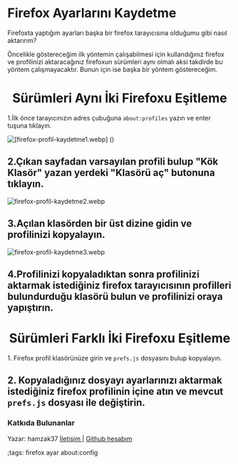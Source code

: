 # Firefox Ayarlarını Kaydetme

Firefoxta yaptığım ayarları başka bir firefox tarayıcısına olduğumu gibi nasıl aktarırım?

Öncelikle göstereceğim ilk yöntemin çalışabilmesi için kullandığınız firefox ve profilinizi aktaracağınız firefoxun sürümleri aynı olmalı aksi takdirde bu yöntem çalışmayacaktır. Bunun için ise başka bir yöntem göstereceğim.

<center><h1>Sürümleri Aynı İki Firefoxu Eşitleme</h1></center

## 1.İlk önce tarayıcınızın adres çubuğuna `about:profiles` yazın ve enter tuşuna tıklayın.

![[firefox-profil-kaydetme1.webp] ()](pictures/firefox-ayarlarini-kaydetme1.webp)

## 2.Çıkan sayfadan varsayılan profili bulup "Kök Klasör" yazan yerdeki "Klasörü aç" butonuna tıklayın.

![firefox-profil-kaydetme2.webp](pictures/firefox-ayarlarini-kaydetme2.webp)

## 3.Açılan klasörden bir üst dizine gidin ve profilinizi kopyalayın.

![firefox-profil-kaydetme3.webp](pictures/firefox-ayarlarini-kaydetme3.webp)

## 4.Profilinizi kopyaladıktan sonra profilinizi aktarmak istediğiniz firefox tarayıcısının profilleri bulundurduğu klasörü bulun ve profilinizi oraya yapıştırın.

<center><h1>Sürümleri Farklı İki Firefoxu Eşitleme</h1></center

## 1. Firefox profil klasörünüze girin ve `prefs.js` dosyasını bulup kopyalayın.

## 2. Kopyaladığınız dosyayı ayarlarınızı aktarmak istediğiniz firefox profilinin içine atın ve mevcut `prefs.js` dosyası ile değiştirin.

### Katkıda Bulunanlar

Yazar: hamzak37 <a href="mailto:hamzak.hxbff@aleeas.com"> İletişim </a> | [Github hesabım](https://github.com/hamzak37) 

;tags: firefox ayar about:config
